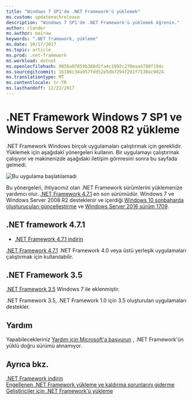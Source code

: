 ```yaml
---
title: "Windows 7 SP1'de .NET Framework'ü yüklemek"
ms.custom: updateeachrelease
description: "Windows 7 SP1'de .NET Framework'ü yüklemek öğrenin."
author: rlander
ms.author: mairaw
keywords: ".NET framework, yükleme"
ms.date: 10/17/2017
ms.topic: article
ms.prod: .net-framework
ms.workload: dotnet
ms.openlocfilehash: 9056a07859b388d2fa4c1992c270eaa4788f194c
ms.sourcegitcommit: 16186c34a957fdd52e5db7294f291f7530ac9d24
ms.translationtype: MT
ms.contentlocale: tr-TR
ms.lasthandoff: 12/22/2017
---
```

# <a name="install-the-net-framework-on-windows-7-sp1-and-windows-server-2008-r2"></a>.NET Framework Windows 7 SP1 ve Windows Server 2008 R2 yükleme

.NET Framework Windows birçok uygulamaları çalıştırmak için gereklidir. Yüklemek için aşağıdaki yönergeleri kullanın. Bir uygulamayı çalıştırmak çalışıyor ve makinenizde aşağıdaki iletişim görmesini sonra bu sayfada gelmedi.

![Bu uygulama başlatılamadı](./media/this-application-could-not-be-started.png)

Bu yönergeleri, ihtiyacınız olan .NET Framework sürümlerini yüklemenize yardımcı olur. [.NET Framework 4.7.1](https://www.microsoft.com/en-us/download/details.aspx?id=56115&desc=dotnet47) en son sürümüdür. Windows 7 ve Windows Server 2008 R2 desteklenir ve içerdiği [Windows 10 sonbaharda oluşturucuları güncelleştirme](https://www.microsoft.com/software-download/windows10) ve [Windows Server 2016 sürüm 1709](https://docs.microsoft.com/windows-server/get-started/get-started-with-1709).

## <a name="net-framework-471"></a>.NET framework 4.7.1

* [.NET Framework 4.7.1 indirin](https://www.microsoft.com/net/framework/versions/net471?utm_source=ms-docs&utm_medium=referral)

[.NET Framework 4.7.1](https://www.microsoft.com/en-us/download/details.aspx?id=56115&desc=dotnet47) .NET Framework 4.0 veya üstü yerleşik uygulamaları çalıştırmak için kullanılabilir.

## <a name="net-framework-35"></a>.NET Framework 3.5

[.NET Framework 3.5](https://www.microsoft.com/en-us/download/details.aspx?id=21) Windows 7 ile eklenmiştir.

.NET Framework 3.5, .NET Framework 1.0 için 3.5 oluşturulan uygulamaları destekler.

## <a name="help"></a>Yardım

Yapabilecekleriniz [Yardım için Microsoft'a başvurun](mailto:dotnet-install-help@service.microsoft.com?subject=Install-Help) , .NET Framework'ün yüklü doğru sürümü alınamıyor.

## <a name="see-also"></a>Ayrıca bkz.

[.NET Framework indirin](https://www.microsoft.com/net/download/framework?utm_source=ms-docs&utm_medium=referral)   
[Engellenen .NET Framework yükleme ve kaldırma sorunlarını giderme](troubleshoot-blocked-installations-and-uninstallations.md)   
[Geliştiriciler için .NET Framework'ü yükleme](guide-for-developers.md)
